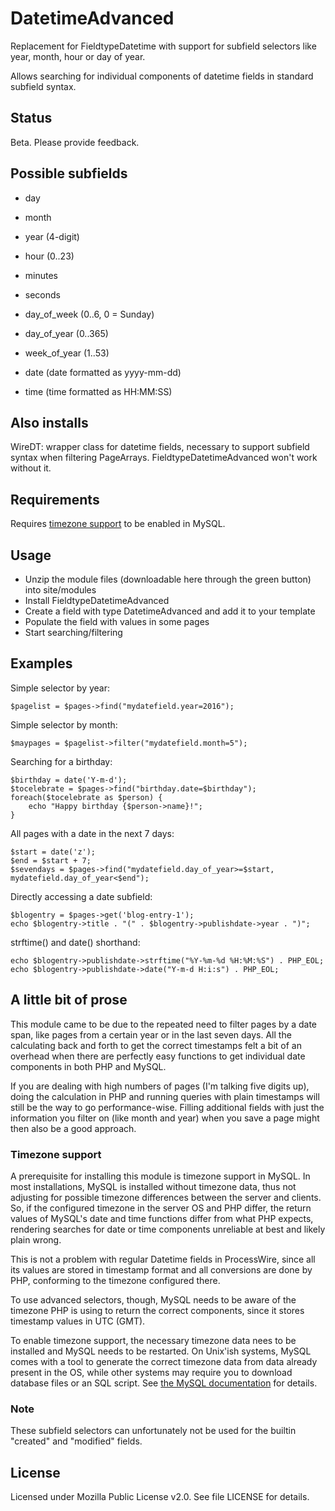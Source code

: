 # DatetimeAdvanced
Replacement for FieldtypeDatetime with support for subfield selectors like year, month, hour or day of year.

Allows searching for individual components of datetime fields in
standard subfield syntax.

## Status

Beta. Please provide feedback.

## Possible subfields

- day
- month
- year (4-digit)
- hour (0..23)
- minutes
- seconds
- day_of_week (0..6, 0 = Sunday)
- day_of_year (0..365)
- week_of_year (1..53)

- date (date formatted as yyyy-mm-dd)
- time (time formatted as HH:MM:SS)

## Also installs
WireDT: wrapper class for datetime fields, necessary to support
subfield syntax when filtering PageArrays. FieldtypeDatetimeAdvanced won't work
without it.

## Requirements

Requires [timezone support](http://dev.mysql.com/doc/refman/5.7/en/time-zone-support.html) to be enabled in MySQL.

## Usage

- Unzip the module files (downloadable here through the green button) into site/modules
- Install FieldtypeDatetimeAdvanced
- Create a field with type DatetimeAdvanced and add it to your template
- Populate the field with values in some pages
- Start searching/filtering

## Examples

Simple selector by year:
```
$pagelist = $pages->find("mydatefield.year=2016");
```

Simple selector by month:
```
$maypages = $pagelist->filter("mydatefield.month=5");
```

Searching for a birthday:
```
$birthday = date('Y-m-d');
$tocelebrate = $pages->find("birthday.date=$birthday");
foreach($tocelebrate as $person) {
	echo "Happy birthday {$person->name}!";
}
```

All pages with a date in the next 7 days:
```
$start = date('z');
$end = $start + 7;
$sevendays = $pages->find("mydatefield.day_of_year>=$start, mydatefield.day_of_year<$end");
```

Directly accessing a date subfield:
```
$blogentry = $pages->get('blog-entry-1');
echo $blogentry->title . "(" . $blogentry->publishdate->year . ")";
```

strftime() and date() shorthand:
```
echo $blogentry->publishdate->strftime("%Y-%m-%d %H:%M:%S") . PHP_EOL;
echo $blogentry->publishdate->date("Y-m-d H:i:s") . PHP_EOL;
```

## A little bit of prose

This module came to be due to the repeated need to filter pages by a date span, like pages
from a certain year or in the last seven days. All the calculating back and forth to get the
correct timestamps felt a bit of an overhead when there are perfectly easy functions to get
individual date components in both PHP and MySQL.

If you are dealing with high numbers of pages (I'm talking five digits up), doing the calculation
in PHP and running queries with plain timestamps will still be the way to go performance-wise.
Filling additional fields with just the information you filter on (like month and year) when you
save a page might then also be a good approach.

### Timezone support

A prerequisite for installing this module is timezone support in MySQL. In most installations,
MySQL is installed without timezone data, thus not adjusting for possible timezone differences
between the server and clients. So, if the configured timezone in the server OS and PHP differ,
the return values of MySQL's date and time functions differ from what PHP expects, rendering
searches for date or time components unreliable at best and likely plain wrong.

This is not a problem with regular Datetime fields in ProcessWire, since all its values are
stored in timestamp format and all conversions are done by PHP, conforming to the timezone
configured there.

To use advanced selectors, though, MySQL needs to be aware of the timezone PHP is using to
return the correct components, since it stores timestamp values in UTC (GMT).

To enable timezone support, the necessary timezone data nees to be installed and MySQL
needs to be restarted. On Unix'ish systems, MySQL comes with a tool to generate the
correct timezone data from data already present in the OS, while other systems may require
you to download database files or an SQL script. See
[the MySQL documentation](http://dev.mysql.com/doc/refman/5.7/en/time-zone-support.html) for details.

### Note

These subfield selectors can unfortunately not be used for the builtin "created" and "modified" fields.

## License

Licensed under Mozilla Public License v2.0. See file LICENSE for details.
